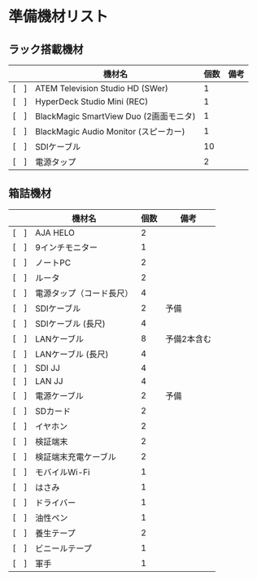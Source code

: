 # 準備機材リスト

## ラック搭載機材

||機材名|個数|備考|
|---|---|---|---|
|[　]|ATEM Television Studio HD (SWer)|1||
|[　]|HyperDeck Studio Mini (REC)|1||
|[　]|BlackMagic SmartView Duo (2画面モニタ)|1||
|[　]|BlackMagic Audio Monitor (スピーカー)|1||
|[　]|SDIケーブル|10||
|[　]|電源タップ|2||

## 箱詰機材

||機材名|個数|備考|
|---|---|---|---|
|[　]|AJA HELO|2||
|[　]|9インチモニター|1||
|[　]|ノートPC|2||
|[　]|ルータ|2||
|[　]|電源タップ（コード長尺）|4||
|[　]|SDIケーブル|2|予備|
|[　]|SDIケーブル (長尺)|4||
|[　]|LANケーブル|8|予備2本含む|
|[　]|LANケーブル (長尺)|4||
|[　]|SDI JJ|4||
|[　]|LAN JJ|4||
|[　]|電源ケーブル|2|予備|
|[　]|SDカード|2||
|[　]|イヤホン|2||
|[　]|検証端末|2||
|[　]|検証端末充電ケーブル|2||
|[　]|モバイルWi-Fi|1||
|[　]|はさみ|1||
|[　]|ドライバー|1||
|[　]|油性ペン|1||
|[　]|養生テープ|2||
|[　]|ビニールテープ|1||
|[　]|軍手|1||
